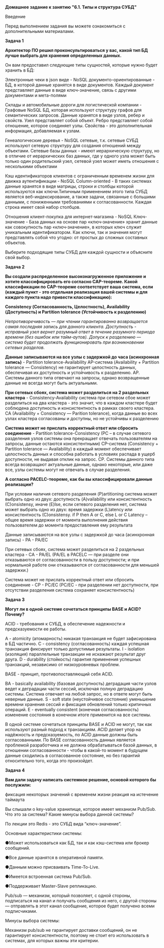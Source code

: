 **Домашнее задание к занятию "6.1. Типы и структура СУБД"**


Введение

Перед выполнением задания вы можете ознакомиться с дополнительными материалами.

**Задача 1**

**Архитектор ПО решил проконсультироваться у вас, какой тип БД лучше выбрать для хранения определенных данных.**

Он вам предоставил следующие типы сущностей, которые нужно будет хранить в БД:

Электронные чеки в json виде - NoSQL документо-ориентированные - БД, в которой данные хранятся в виде документов. 
Каждый документ представляет данные в виде ключ-значение, связь с другими документами и мета-полями

Склады и автомобильные дороги для логистической компании - Графовые NoSQL БД, которая используют структуру графов для 
семантических запросов. Данные хранятся в виде узлов, ребер и свойств. Узел представляет собой объект. Ребро представляет 
собой отношение, которое соединяет узлы. Свойства - это дополнительная информация, добавляемая к узлам.

Генеалогические деревья - NoSQL cетевые, т.к. сетевые СУБД используют сетевую структуру для создания отношений между объектами. 
Сетевые базы данных - имеют иерархическую структуру, но в отличие от иерархических баз данных, где у одного узла может 
быть только один родительский узел, сетевой узел может иметь отношения с несколькими объектами

Кэш идентификаторов клиентов с ограниченным временем жизни для движка аутентификации - NoSQL Column-oriented - В таких 
системах данные хранятся в виде матрицы, строки и столбцы которой используются как ключи.Типичным применением 
этого типа СУБД является веб-индексирование, а также задачи, связанные с большими данными, с пониженными требованиями 
к согласованности. Каждая строка имеет свой набор столбцов.

Отношения клиент-покупка для интернет-магазина - NoSQL Ключ-значение - База данных на основе пар «ключ‑значение» 
хранит данные как совокупность пар «ключ‑значение», в которых ключ служит уникальным идентификатором. 
Как ключи, так и значения могут представлять собой что угодно: от простых до сложных составных объектов.


Выберите подходящие типы СУБД для каждой сущности и объясните свой выбор.


<!-- СУБД можно разделить на следующие категории: 
Configuration Management System)Реляционные
2)Объектно-ориентированные
3) NoSQL: Иерархические, Графовые, Сетевые, Документо-ориентированные, Ключ-значение --> 


**Задача 2**

**Вы создали распределенное высоконагруженное приложение и хотите классифицировать его согласно CAP-теореме. 
Какой классификации по CAP-теореме соответствует ваша система, если (каждый пункт - это отдельная реализация вашей 
системы и для каждого пункта надо привести классификацию):**


**Consistency (Согласованность, Целостность), Availability (Доступность) и 
Partition tolerance (Устойчивость к разделению)**

_Непротиворечивость — при чтении гарантированно возвращается самая последняя запись для данного клиента.
Доступность - исправный узел вернет разумный ответ в течение разумного периода времени (без ошибок или тайм-аутов).
Допуск к разделению — система будет продолжать функционировать при возникновении сетевых разделов._

**Данные записываются на все узлы с задержкой до часа (асинхронная запись)** - Partition tolerance-Availability
AP-система (Availability + Partition tolerance — Consistency) не гарантирует целостность данных, обеспечивая их доступность 
и устойчивость к разделению. 
AP. Системы данного типа отвечают на запросы, однако возвращенные данные не
всегда могут быть актуальными. 

**При сетевых сбоях, система может разделиться на 2 раздельных кластера** - Consistency-Availability
система при сетевом сбое может разделиться на два кластера - это значит, что в каждом кластере будет соблюдена доступность 
и консистентность в рамках своего кластера. 
CA (Availability + Consistency — Parition tolerance), когда данные во всех узлах кластера согласованы и доступны, 
но не устойчивы к разделению

**Система может не прислать корректный ответ или сбросить соединение** - Partition tolerance-Consistency
(PC – в случае сетевого разделения узлов системы она прекращает отвечать пользователям на запросы, данные остаются 
консистентными)
CP-система (Consistency + Partition tolerance — Availability) в каждый момент обеспечивает целостность данных и способна работать в 
условиях распада в ущерб доступности, не выдавая отклик на запрос.
CP. Системы данного типа всегда возвращают актуальные данные, однако
некоторые, или даже все, узлы системы могут не отвечать в случае разделения.


**А согласно PACELC-теореме, как бы вы классифицировали данные реализации?**

При условии наличия сетевого разделения (P)artitioning система может выбрать одно из двух: 
доступность (A)vailability или консистентность (С)onsistensy, 
иначе (E)lse, если сетевого разделения нет, система может выбрать одно из двух: 
время задержки (L)atency или консистентность (С)onsistensy. 
if P then A or C, else L or C
Latency – общее время задержки от момента выполнения действия пользователем до момента предоставления ему результата

Данные записываются на все узлы с задержкой до часа (асинхронная запись) - PA - PA/EC

При сетевых сбоях, система может разделиться на 2 раздельных кластера - CA - PA/EL
(PA/EL в PACELC — при разделе они отказываются от согласованности в пользу доступности; 
и при нормальной работе они отказываются от согласованности для меньшей задержки.)

Система может не прислать корректный ответ или сбросить соединение - CP - PC/EC
(PC/EC - при разделении нет доступности, при отсутствии разделения система сохраняет консистентность)


**Задача 3**

**Могут ли в одной системе сочетаться принципы BASE и ACID? Почему?**

ACID - требования к СУБД, в обеспечение надежности и предсказуемости ее работы.

A - atomicity (атомарность) никакая транзакция не будет зафисирована в БД частично.
C - consistency (согласованность) каждая успешная транзакция фиксирует только допустимые результаты.
I - isolation (изоляция) параллельные транзакции не искажают результат друг друга.
D - durability (стойкость) гарантия применения успешных транзакций, независимо от низкоуровневых проблем.

BASE - принцип, противопоставляющий себя ACID.

BA - basically availability (базовая доступность) деградация части узлов ведет к деградации части сессий, 
исключая полную деградацию системы. Система отвечает на любой запрос, но в ответе могут быть неверные данные.
S - soft state (неустойчивое состояние) уменьшение времени хранения сессий и фиксация обновлений только критичных операций.
E - eventually consistent (конечная согласованность) изменение состояния в конечном итоге применится на все системы.

В одной системе сочетаться принципы BASE и ACID не могут, так как используют разный подход к транзакциям. 
ACID делает упор на надёжность и предсказуемость, по ACID данные должны быть согласованными.
По BASE согласованность данных является проблемой разработчика и не должна обрабатываться базой данных,
в отношении согласованности - чтобы в какой-то момент в будущем данные сходились в согласованное состояние, но без
гарантий относительно того, когда это произойдет. 


**Задача 4**

**Вам дали задачу написать системное решение, основой которого бы послужили:**

фиксация некоторых значений с временем жизни
реакция на истечение таймаута

Вы слышали о key-value хранилище, которое имеет механизм Pub/Sub. 
Что это за система? Какие минусы выбора данной системы?

По лекции это Redis - это СУБД вида “ключ-значение”.

Основные характеристики системы:

●Может использоваться как БД, так и как кэш-система или брокер сообщений.

●Все данные хранятся в оперативной памяти.

●Данным можно присваивать Time-To-Live.

●Имеется встроенная система Pub/Sub.

●Поддерживает Master-Slave репликацию.


Pub/sub — механизм, который позволяет, с одной стороны, подписаться на канал и получать сообщения из него, 
с другой стороны — отправлять в этот канал сообщение, которое будет получено всеми подписчиками.

Минусы выбора системы:

Механизм pub/sub не гарантирует доставки сообщений, он не гарантирует консистентности, поэтому не стоит его 
использовать в системах, для которых важны эти критерии. 
